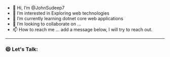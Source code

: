 - 👋 Hi, I’m @JohnSudeep7
- 👀 I’m interested in Exploring web technologies
- 🌱 I’m currently learning dotnet core web applications
- 💞️ I’m looking to collaborate on ...
- 📫 How to reach me ...
      add a message below, I will try to reach out.
---
### 😄 Let's Talk:


<!---
JohnSudeep7/JohnSudeep7 is a ✨ special ✨ repository because its `README.md` (this file) appears on your GitHub profile.
You can click the Preview link to take a look at your changes.
--->
